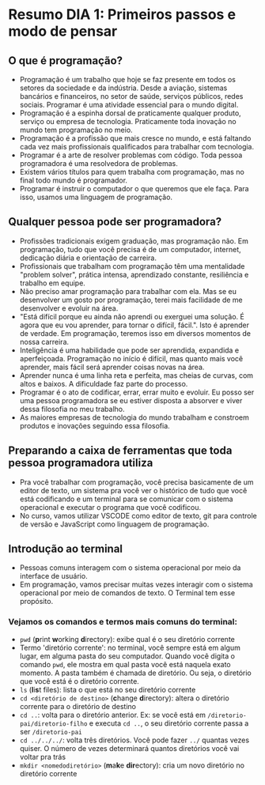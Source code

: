 # Resumo DIA 1: Primeiros passos e modo de pensar

## O que é programação?
- Programação é um trabalho que hoje se faz presente em todos os setores da sociedade e da indústria. Desde a aviação, sistemas bancários e financeiros, no setor de saúde, serviços públicos, redes sociais. Programar é uma atividade essencial para o mundo digital.
- Programação é a espinha dorsal de praticamente qualquer produto, serviço ou empresa de tecnologia. Praticamente toda inovação no mundo tem programação no meio.
- Programação é a profissão que mais cresce no mundo, e está faltando cada vez mais profissionais qualificados para trabalhar com tecnologia.
- Programar é a arte de resolver problemas com código. Toda pessoa programadora é uma resolvedora de problemas.
- Existem vários títulos para quem trabalha com programação, mas no final todo mundo é programador.
- Programar é instruir o computador o que queremos que ele faça. Para isso, usamos uma linguagem de programação.

## Qualquer pessoa pode ser programadora?
- Profissões tradicionais exigem graduação, mas programação não. Em programação, tudo que você precisa é de um computador, internet, dedicação diária e orientação de carreira.
- Profissionais que trabalham com programação têm uma mentalidade "problem solver", prática intensa, aprendizado constante, resiliência e trabalho em equipe.
- Não preciso amar programação para trabalhar com ela. Mas se eu desenvolver um gosto por programação, terei mais facilidade de me desenvolver e evoluir na área.
- "Está difícil porque eu ainda não aprendi ou exerguei uma solução. É agora que eu vou aprender, para tornar o difícil, fácil.". Isto é aprender de verdade. Em programação, teremos isso em diversos momentos de nossa carreira.
- Inteligência é uma habilidade que pode ser aprendida, expandida e aperfeiçoada. Programação no início é difícil, mas quanto mais você aprender, mais fácil será aprender coisas novas na área.
- Aprender nunca é uma linha reta e perfeita, mas cheias de curvas, com altos e baixos. A dificuldade faz parte do processo.
- Programar é o ato de codificar, errar, errar muito e evoluir. Eu posso ser uma pessoa programadora se eu estiver disposta a absorver e viver dessa filosofia no meu trabalho.
- As maiores empresas de tecnologia do mundo trabalham e constroem produtos e inovações seguindo essa filosofia.

## Preparando a caixa de ferramentas que toda pessoa programadora utiliza
- Pra você trabalhar com programação, você precisa basicamente de um editor de texto, um sistema pra você ver o histórico de tudo que você está codificando e um terminal para se comunicar com o sistema operacional e executar o programa que você codificou.
- No curso, vamos utilizar VSCODE como editor de texto, git para controle de versão e JavaScript como linguagem de programação.

## Introdução ao terminal
- Pessoas comuns interagem com o sistema operacional por meio da interface de usuário.
- Em programação, vamos precisar muitas vezes interagir com o sistema operacional por meio de comandos de texto. O Terminal tem esse propósito.

### Vejamos os comandos e termos mais comuns do terminal:
- `pwd` (**p**rint **w**orking **d**irectory): exibe qual é o seu diretório corrente
- Termo 'diretório corrente': no terminal, você sempre está em algum lugar, em alguma pasta do seu computador.  Quando você digita o comando `pwd`, ele mostra em qual pasta você está naquela exato momento. A pasta também é chamada de diretório. Ou seja, o diretório que você está é o diretório corrente.
- `ls` (**l**i**s**t files): lista o que está no seu diretório corrente
- `cd <diretório de destino>` (**c**hange **d**irectory): altera o diretório corrente para o diretório de destino
- `cd ..`: volta para o diretório anterior. Ex: se você está em `/diretorio-pai/diretorio-filho` e executa `cd ..`, o seu diretório corrente passa a ser `/diretorio-pai`
- `cd ../../../`: volta três diretórios. Você pode fazer `../` quantas vezes quiser. O número de vezes determinará quantos diretórios você vai voltar pra trás
- `mkdir <nomedodiretório>` (**m**a**k**e **dir**ectory): cria um novo diretório no diretório corrente